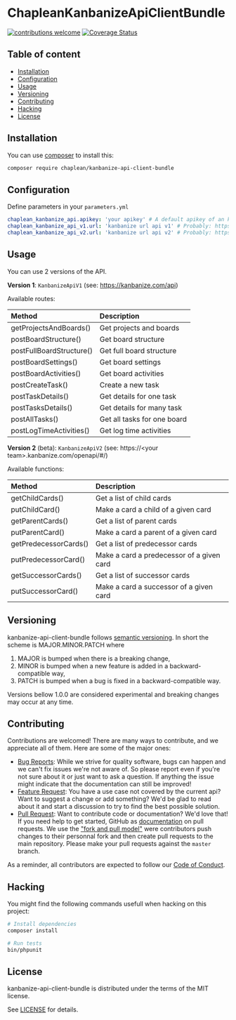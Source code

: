 # ChapleanKanbanizeApiClientBundle

[![contributions welcome](https://img.shields.io/badge/contributions-welcome-brightgreen.svg?style=flat)](https://github.com/chaplean/kanbanize-api-client-bundle/issues)
[![Coverage Status](https://coveralls.io/repos/github/chaplean/kanbanize-api-client-bundle/badge.svg?branch=master)](https://coveralls.io/github/chaplean/kanbanize-api-client-bundle?branch=master)


## Table of content

* [Installation](#Installation)
* [Configuration](#Configuration)
* [Usage](#Usage)
* [Versioning](#Versioning)
* [Contributing](#Contributing)
* [Hacking](#Hacking)
* [License](#License)

## Installation

You can use [composer](https://getcomposer.org) to install this:
```bash
composer require chaplean/kanbanize-api-client-bundle
```

## Configuration

Define parameters in your `parameters.yml`

```yaml
chaplean_kanbanize_api.apikey: 'your apikey' # A default apikey of an kanbanize user
chaplean_kanbanize_api_v1.url: 'kanbanize url api v1' # Probably: https://<your team>.kanbanize.com/index.php/api/kanbanize/
chaplean_kanbanize_api_v2.url: 'kanbanize url api v2' # Probably: https://<your team>.kanbanize.com/api/v2/
```

## Usage

You can use 2 versions of the API.

**Version 1**: `KanbanizeApiV1` (see: https://kanbanize.com/api)

Available routes:

| Method | Description |
| :--- | :--- |
| getProjectsAndBoards()   | Get projects and boards     |
| postBoardStructure()     | Get board structure         |
| postFullBoardStructure() | Get full board structure    |
| postBoardSettings()      | Get board settings          |
| postBoardActivities()    | Get board activities        |
| postCreateTask()         | Create a new task           |
| postTaskDetails()        | Get details for one task    |
| postTasksDetails()       | Get details for many task   |
| postAllTasks()           | Get all tasks for one board |
| postLogTimeActivities()  | Get log time activities     |

**Version 2** (beta): `KanbanizeApiV2` (see: https://\<your team>.kanbanize.com/openapi/#/)

Available functions:

| Method | Description |
| :--- | :--- |
| getChildCards()        | Get a list of child cards                 |
| putChildCard()         | Make a card a child of a given card       |
| getParentCards()       | Get a list of parent cards                |
| putParentCard()        | Make a card a parent of a given card      |
| getPredecessorCards()  | Get a list of predecessor cards           |
| putPredecessorCard()   | Make a card a predecessor of a given card |
| getSuccessorCards()    | Get a list of successor cards             |
| putSuccessorCard()     | Make a card a successor of a given card   |


## Versioning

kanbanize-api-client-bundle follows [semantic versioning](https://semver.org/). In short the scheme is MAJOR.MINOR.PATCH where
1. MAJOR is bumped when there is a breaking change,
2. MINOR is bumped when a new feature is added in a backward-compatible way,
3. PATCH is bumped when a bug is fixed in a backward-compatible way.

Versions bellow 1.0.0 are considered experimental and breaking changes may occur at any time.

## Contributing

Contributions are welcomed! There are many ways to contribute, and we appreciate all of them. Here are some of the major ones:

* [Bug Reports](https://github.com/chaplean/[projectname]/issues): While we strive for quality software, bugs can happen and we can't fix issues we're not aware of. So please report even if you're not sure about it or just want to ask a question. If anything the issue might indicate that the documentation can still be improved!
* [Feature Request](https://github.com/chaplean/[projectname]/issues): You have a use case not covered by the current api? Want to suggest a change or add something? We'd be glad to read about it and start a discussion to try to find the best possible solution.
* [Pull Request](https://github.com/chaplean/[projectname]/pulls): Want to contribute code or documentation? We'd love that! If you need help to get started, GitHub as [documentation](https://help.github.com/articles/about-pull-requests/) on pull requests. We use the ["fork and pull model"](https://help.github.com/articles/about-collaborative-development-models/) were contributors push changes to their personnal fork and then create pull requests to the main repository. Please make your pull requests against the `master` branch.

As a reminder, all contributors are expected to follow our [Code of Conduct](CODE_OF_CONDUCT.md).

## Hacking

You might find the following commands usefull when hacking on this project:

```bash
# Install dependencies
composer install

# Run tests
bin/phpunit
```

## License

kanbanize-api-client-bundle is distributed under the terms of the MIT license.

[comment]: # (Contributions must be made available under the same license.)

See [LICENSE](LICENSE.md) for details.
